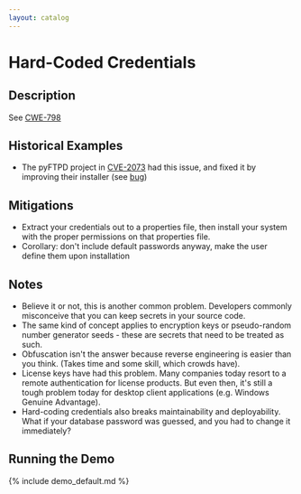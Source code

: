 ```yaml
---
layout: catalog
---
```

Hard-Coded Credentials
======================

Description
-----------

See [CWE-798](http://cwe.mitre.org/data/definitions/798.html)

Historical Examples
-------------------
* The pyFTPD project in [CVE-2073](http://cve.mitre.org/cgi-bin/cvename.cgi?name=CVE-2010-2073) had this issue, and fixed it by improving their installer (see [bug](http://bugs.debian.org/cgi-bin/bugreport.cgi?bug=585776))

Mitigations
-----------

* Extract your credentials out to a properties file, then install your system with the proper permissions on that properties file.
* Corollary: don't include default passwords anyway, make the user define them upon installation

Notes
-----

* Believe it or not, this is another common problem. Developers commonly misconceive that  you can keep secrets in your source code.
* The same kind of concept applies to encryption keys or pseudo-random number generator seeds - these are secrets that need to be treated as such.
* Obfuscation isn't the answer because reverse engineering is easier than you think. (Takes time and some skill, which crowds have).
* License keys have had this problem. Many companies today resort to a remote authentication for license products. But even then, it's still a tough problem today for desktop client applications (e.g. Windows Genuine Advantage).
* Hard-coding credentials also breaks maintainability and deployability. What if your database password was guessed, and you had to change it immediately?

Running the Demo
----------------
{% include demo_default.md %}

